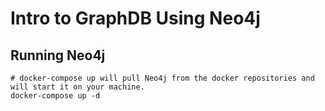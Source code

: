 # Intro to GraphDB Using Neo4j

## Running Neo4j

```
# docker-compose up will pull Neo4j from the docker repositories and will start it on your machine.
docker-compose up -d
```